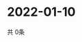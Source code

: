 # 2022-01-10
  共 0条

  <!-- BEGIN -->
  <!-- 最后更新时间Mon Jan 10 2022 00:20:54 GMT+0000 (Coordinated Universal Time) -->
  
  <!-- END -->
  
  
